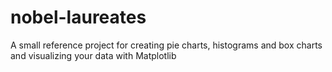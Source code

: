 # nobel-laureates
 A small reference project for creating pie charts, histograms and box charts and visualizing your data with Matplotlib
